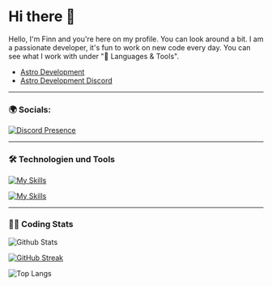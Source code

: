 # Hi there 👋

Hello, I'm Finn and you're here on my profile. You can look around a bit. I am a passionate developer, it's fun to work on new code every day. You can see what I work with under "🔧 Languages ​​& Tools".
  - [Astro Development](https://linktree-be4.pages.dev/)
  - [Astro Development Discord](https://discord.gg/qhesA8nNvt)

---

### 🌍 Socials:
[![Discord Presence](https://lanyard.cnrad.dev/api/1254079221811118120)](https://discord.com/users/1254079221811118120)

---

### 🛠️ Technologien und Tools
[![My Skills](https://skillicons.dev/icons?i=js,html,css,py,lua,docker)](https://skillicons.dev)

[![My Skills](https://skillicons.dev/icons?i=discord,bots,github,windows,pycharm,phpstorm,vscode)](https://skillicons.dev)

---

### 👨‍💻 Coding Stats
![Github Stats](https://github-readme-stats.vercel.app/api?username=Pylora&show_icons=true&theme=blueberry)

[![GitHub Streak](https://streak-stats.demolab.com/?user=DenverCoder1)](https://git.io/streak-stats)

![Top Langs](https://github-readme-stats.vercel.app/api/top-langs/?username=Pylora&layout=compact&theme=blueberry)
